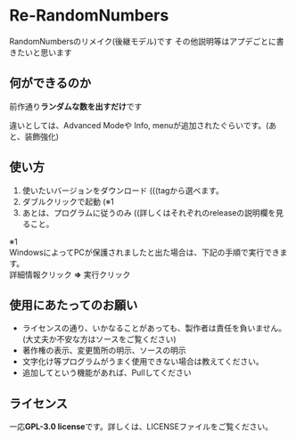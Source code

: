 # Re-RandomNumbers
RandomNumbersのリメイク(後継モデル)です
その他説明等はアプデごとに書きたいと思います

## 何ができるのか
前作通り**ランダムな数を出すだけ**です

違いとしては、Advanced Modeや Info, menuが追加されたぐらいです。(あと、装飾強化)

## 使い方
1. 使いたいバージョンをダウンロード    (((tagから選べます。
2. ダブルクリックで起動 (※1
3. あとは、プログラムに従うのみ  ((詳しくはそれぞれのreleaseの説明欄を見ること。


※1<br>
WindowsによってPCが保護されましたと出た場合は、下記の手順で実行できます。<br>
詳細情報クリック **=>** 実行クリック

## 使用にあたってのお願い
- ライセンスの通り、いかなることがあっても、製作者は責任を負いません。 (大丈夫か不安な方はソースをご覧ください)
- 著作権の表示、変更箇所の明示、ソースの明示
- 文字化け等プログラムがうまく使用できない場合は教えてください。
- 追加してという機能があれば、Pullしてください

## ライセンス
一応**GPL-3.0 license**です。詳しくは、LICENSEファイルをご覧ください。
